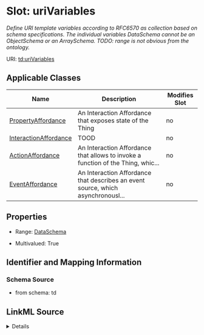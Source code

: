 

# Slot: uriVariables


_Define URI template variables according to RFC6570 as collection based on schema specifications. The individual variables DataSchema cannot be an ObjectSchema or an ArraySchema. TODO: range is not obvious from the ontology._



URI: [td:uriVariables](https://www.w3.org/2019/wot/td#uriVariables)



<!-- no inheritance hierarchy -->





## Applicable Classes

| Name | Description | Modifies Slot |
| --- | --- | --- |
| [PropertyAffordance](PropertyAffordance.md) | An Interaction Affordance that exposes state of the Thing |  no  |
| [InteractionAffordance](InteractionAffordance.md) | TOOD |  no  |
| [ActionAffordance](ActionAffordance.md) | An Interaction Affordance that allows to invoke a function of the Thing, whic... |  no  |
| [EventAffordance](EventAffordance.md) | An Interaction Affordance that describes an event source, which asynchronousl... |  no  |







## Properties

* Range: [DataSchema](DataSchema.md)

* Multivalued: True





## Identifier and Mapping Information







### Schema Source


* from schema: td




## LinkML Source

<details>
```yaml
name: uriVariables
description: 'Define URI template variables according to RFC6570 as collection based
  on schema specifications. The individual variables DataSchema cannot be an ObjectSchema
  or an ArraySchema. TODO: range is not obvious from the ontology.'
from_schema: td
rank: 1000
multivalued: true
alias: uriVariables
owner: InteractionAffordance
domain_of:
- InteractionAffordance
range: DataSchema

```
</details>